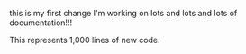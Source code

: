 this is my first change
I'm working on lots and lots and lots of documentation!!!

This represents 1,000 lines of new code.